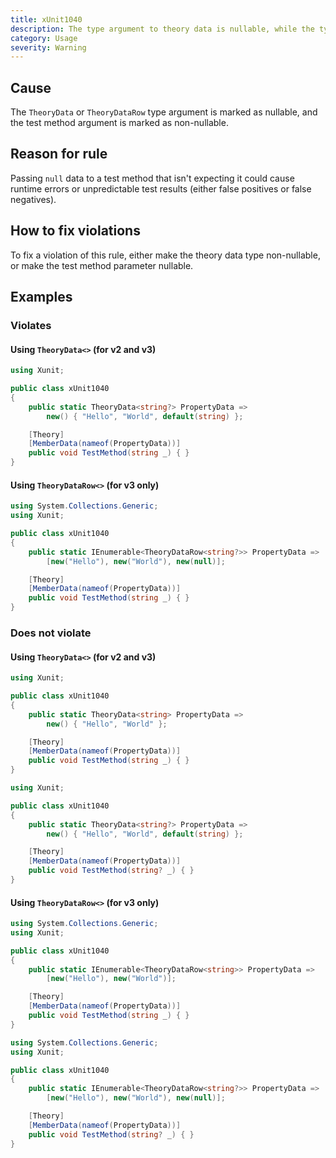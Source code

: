 ```yaml
---
title: xUnit1040
description: The type argument to theory data is nullable, while the type of the corresponding test method parameter is not
category: Usage
severity: Warning
---
```


## Cause

The `TheoryData` or `TheoryDataRow` type argument is marked as nullable, and the test method argument is marked as non-nullable.

## Reason for rule

Passing `null` data to a test method that isn't expecting it could cause runtime errors or unpredictable test results
(either false positives or false negatives).

## How to fix violations

To fix a violation of this rule, either make the theory data type non-nullable, or make the test method parameter nullable.

## Examples

### Violates

#### Using `TheoryData<>` (for v2 and v3)

```csharp
using Xunit;

public class xUnit1040
{
    public static TheoryData<string?> PropertyData =>
        new() { "Hello", "World", default(string) };

    [Theory]
    [MemberData(nameof(PropertyData))]
    public void TestMethod(string _) { }
}
```

#### Using `TheoryDataRow<>` (for v3 only)

```csharp
using System.Collections.Generic;
using Xunit;

public class xUnit1040
{
    public static IEnumerable<TheoryDataRow<string?>> PropertyData =>
        [new("Hello"), new("World"), new(null)];

    [Theory]
    [MemberData(nameof(PropertyData))]
    public void TestMethod(string _) { }
}
```

### Does not violate

#### Using `TheoryData<>` (for v2 and v3)

```csharp
using Xunit;

public class xUnit1040
{
    public static TheoryData<string> PropertyData =>
        new() { "Hello", "World" };

    [Theory]
    [MemberData(nameof(PropertyData))]
    public void TestMethod(string _) { }
}
```

```csharp
using Xunit;

public class xUnit1040
{
    public static TheoryData<string?> PropertyData =>
        new() { "Hello", "World", default(string) };

    [Theory]
    [MemberData(nameof(PropertyData))]
    public void TestMethod(string? _) { }
}
```

#### Using `TheoryDataRow<>` (for v3 only)

```csharp
using System.Collections.Generic;
using Xunit;

public class xUnit1040
{
    public static IEnumerable<TheoryDataRow<string>> PropertyData =>
        [new("Hello"), new("World")];

    [Theory]
    [MemberData(nameof(PropertyData))]
    public void TestMethod(string _) { }
}
```

```csharp
using System.Collections.Generic;
using Xunit;

public class xUnit1040
{
    public static IEnumerable<TheoryDataRow<string?>> PropertyData =>
        [new("Hello"), new("World"), new(null)];

    [Theory]
    [MemberData(nameof(PropertyData))]
    public void TestMethod(string? _) { }
}
```
